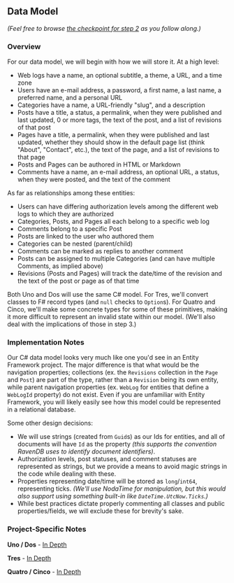 ## Data Model

_(Feel free to browse [the checkpoint for step 2](https://github.com/bit-badger/o2f/tree/step-2) as you follow along.)_

### Overview

For our data model, we will begin with how we will store it.  At a high level:

- Web logs have a name, an optional subtitle, a theme, a URL, and a time zone
- Users have an e-mail address, a password, a first name, a last name, a preferred name, and a personal URL
- Categories have a name, a URL-friendly "slug", and a description
- Posts have a title, a status, a permalink, when they were published and last updated, 0 or more tags, the text of the post, and a list of revisions of that post
- Pages have a title, a permalink, when they were published and last updated, whether they should show in the default page list (think "About", "Contact", etc.), the text of the page, and a list of revisions to that page
- Posts and Pages can be authored in HTML or Markdown
- Comments have a name, an e-mail address, an optional URL, a status, when they were posted, and the text of the comment

As far as relationships among these entities:

- Users can have differing authorization levels among the different web logs to which they are authorized
- Categories, Posts, and Pages all each belong to a specific web log
- Comments belong to a specific Post
- Posts are linked to the user who authored them
- Categories can be nested (parent/child)
- Comments can be marked as replies to another comment
- Posts can be assigned to multiple Categories (and can have multiple Comments, as implied above)
- Revisions (Posts and Pages) will track the date/time of the revision and the text of the post or page as of that time

Both Uno and Dos will use the same C# model. For Tres, we'll convert classes to F# record types (and `null` checks to `Option`s). For Quatro and Cinco, we'll make some concrete types for some of these primitives, making it more difficult to represent an invalid state within our model. (We'll also deal with the implications of those in step 3.)

### Implementation Notes

Our C# data model looks very much like one you'd see in an Entity Framework project. The major difference is that what would be the navigation properties; collections (ex. the `Revisions` collection in the `Page` and `Post`) are part of the type, rather than a `Revision` being its own entity, while parent navigation properties (ex. `WebLog` for entities that define a `WebLogId` property) do not exist. Even if you are unfamiliar with Entity Framework, you will likely easily see how this model could be represented in a relational database.

Some other design decisions:

- We will use strings (created from `Guid`s) as our Ids for entities, and all of documents will have `Id` as the property _(this supports the convention RavenDB uses to identify document identifiers)_.
- Authorization levels, post statuses, and comment statuses are represented as strings, but we provide a means to avoid magic strings in the code while dealing with these.
- Properties representing date/time will be stored as `long`/`int64`, representing ticks. _(We'll use NodaTime for manipulation, but this would also support using something built-in like `DateTime.UtcNow.Ticks`.)_
- While best practices dictate properly commenting all classes and public properties/fields, we will exclude these for brevity's sake.

### Project-Specific Notes

**Uno / Dos** - [In Depth](uno-dos.html)

**Tres** - [In Depth](tres.html)

**Quatro / Cinco** - [In Depth](quatro-cinco.html)